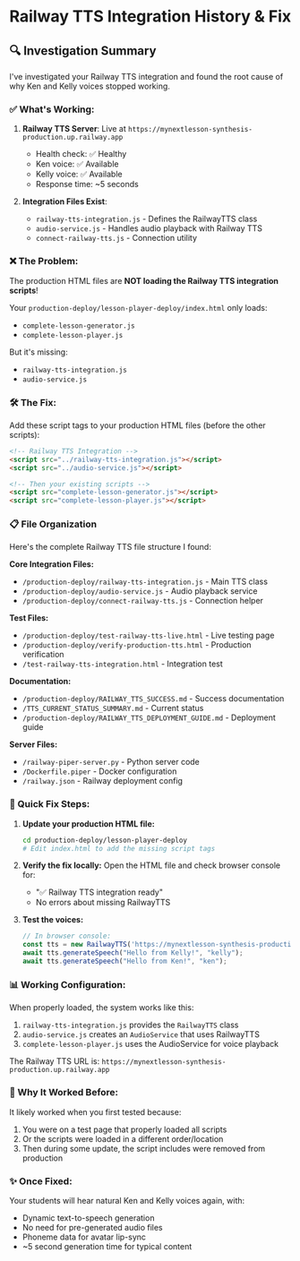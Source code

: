 # Railway TTS Integration History & Fix

## 🔍 Investigation Summary

I've investigated your Railway TTS integration and found the root cause of why Ken and Kelly voices stopped working.

### ✅ What's Working:
1. **Railway TTS Server**: Live at `https://mynextlesson-synthesis-production.up.railway.app`
   - Health check: ✅ Healthy
   - Ken voice: ✅ Available
   - Kelly voice: ✅ Available
   - Response time: ~5 seconds

2. **Integration Files Exist**:
   - `railway-tts-integration.js` - Defines the RailwayTTS class
   - `audio-service.js` - Handles audio playback with Railway TTS
   - `connect-railway-tts.js` - Connection utility

### ❌ The Problem:
The production HTML files are **NOT loading the Railway TTS integration scripts**!

Your `production-deploy/lesson-player-deploy/index.html` only loads:
- `complete-lesson-generator.js`
- `complete-lesson-player.js`

But it's missing:
- `railway-tts-integration.js`
- `audio-service.js`

### 🛠️ The Fix:

Add these script tags to your production HTML files (before the other scripts):

```html
<!-- Railway TTS Integration -->
<script src="../railway-tts-integration.js"></script>
<script src="../audio-service.js"></script>

<!-- Then your existing scripts -->
<script src="complete-lesson-generator.js"></script>
<script src="complete-lesson-player.js"></script>
```

### 📋 File Organization

Here's the complete Railway TTS file structure I found:

**Core Integration Files:**
- `/production-deploy/railway-tts-integration.js` - Main TTS class
- `/production-deploy/audio-service.js` - Audio playback service
- `/production-deploy/connect-railway-tts.js` - Connection helper

**Test Files:**
- `/production-deploy/test-railway-tts-live.html` - Live testing page
- `/production-deploy/verify-production-tts.html` - Production verification
- `/test-railway-tts-integration.html` - Integration test

**Documentation:**
- `/production-deploy/RAILWAY_TTS_SUCCESS.md` - Success documentation
- `/TTS_CURRENT_STATUS_SUMMARY.md` - Current status
- `/production-deploy/RAILWAY_TTS_DEPLOYMENT_GUIDE.md` - Deployment guide

**Server Files:**
- `/railway-piper-server.py` - Python server code
- `/Dockerfile.piper` - Docker configuration
- `/railway.json` - Railway deployment config

### 🚀 Quick Fix Steps:

1. **Update your production HTML file:**
   ```bash
   cd production-deploy/lesson-player-deploy
   # Edit index.html to add the missing script tags
   ```

2. **Verify the fix locally:**
   Open the HTML file and check browser console for:
   - "✅ Railway TTS integration ready"
   - No errors about missing RailwayTTS

3. **Test the voices:**
   ```javascript
   // In browser console:
   const tts = new RailwayTTS('https://mynextlesson-synthesis-production.up.railway.app');
   await tts.generateSpeech("Hello from Kelly!", "kelly");
   await tts.generateSpeech("Hello from Ken!", "ken");
   ```

### 📊 Working Configuration:

When properly loaded, the system works like this:

1. `railway-tts-integration.js` provides the `RailwayTTS` class
2. `audio-service.js` creates an `AudioService` that uses RailwayTTS
3. `complete-lesson-player.js` uses the AudioService for voice playback

The Railway TTS URL is: `https://mynextlesson-synthesis-production.up.railway.app`

### 🎯 Why It Worked Before:

It likely worked when you first tested because:
1. You were on a test page that properly loaded all scripts
2. Or the scripts were loaded in a different order/location
3. Then during some update, the script includes were removed from production

### ✨ Once Fixed:

Your students will hear natural Ken and Kelly voices again, with:
- Dynamic text-to-speech generation
- No need for pre-generated audio files
- Phoneme data for avatar lip-sync
- ~5 second generation time for typical content
